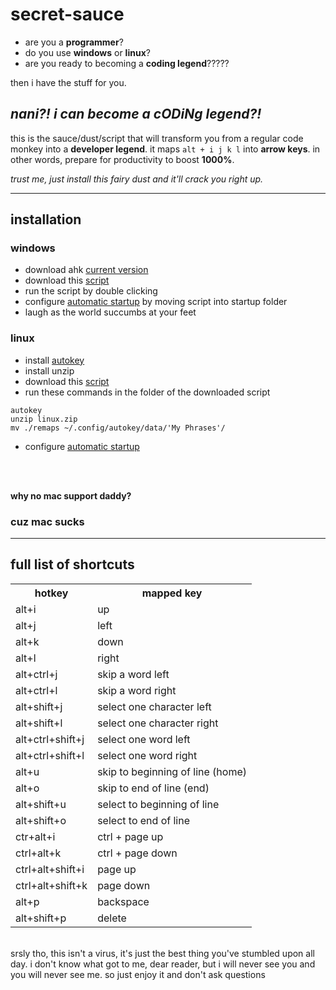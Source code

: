 # secret-sauce

* are you a **programmer**?
* do you use **windows** or **linux**?
* are you ready to becoming a **coding legend**?????

then i have the stuff for you. 

## *nani?! i can become a cODiNg legend?!*

this is the sauce/dust/script that will transform you from a regular code monkey into a **developer legend**. it maps `alt + i j k l` into **arrow keys**.  in other words, prepare for productivity to boost **1000%**.

*trust me, just install this fairy dust and it'll crack you right up.*

----

## installation

### windows 
* download ahk [current version](https://www.autohotkey.com/)
* download this [script](https://github.com/ezhang7423/secret-sauce/releases/tag/v69.420)
* run the script by double clicking
* configure [automatic startup](https://www.autohotkey.com/docs/FAQ.htm#Startup) by moving script into startup folder
* laugh as the world succumbs at your feet

### linux
* install [autokey](https://github.com/autokey/autokey/releases)
* install unzip
* download this [script](https://github.com/ezhang7423/secret-sauce/releases/tag/v69.420)
* run these commands in the folder of the downloaded script
```
autokey
unzip linux.zip
mv ./remaps ~/.config/autokey/data/'My Phrases'/
```
* configure [automatic startup](https://www.howtoforge.com/tutorial/how-to-use-startup-applications-on-ubuntu/)

<html>
<br />
<br />
</html>

**why no mac support daddy?**
### cuz mac sucks


----


## full list of shortcuts

<html>
<table class="tg">
  <tr>
    <th>hotkey</th>
    <th>mapped key</th>
  </tr>
  <tr>
    <td class="tg-0lax">alt+i</td>
    <td class="tg-0lax">up</td>
  </tr>
  <tr>
    <td class="tg-0lax">alt+j</td>
    <td class="tg-0lax">left</td>
  </tr>
  <tr>
    <td class="tg-0lax">alt+k</td>
    <td class="tg-0lax">down</td>
  </tr>
  <tr>
    <td class="tg-0lax">alt+l</td>
    <td class="tg-0lax">right</td>
  </tr>
  <tr>
    <td class="tg-0lax">alt+ctrl+j</td>
    <td class="tg-0lax">skip a word left</td>
  </tr>
  <tr>
    <td class="tg-0lax">alt+ctrl+l</td>
    <td class="tg-0lax">skip a word right</td>
  </tr>
  <tr>
    <td class="tg-0lax">alt+shift+j</td>
    <td class="tg-0lax">select one character left</td>
  </tr>
  <tr>
    <td class="tg-0lax">alt+shift+l</td>
    <td class="tg-0lax">select one character right</td>
  </tr>
  <tr>
    <td class="tg-0lax">alt+ctrl+shift+j</td>
    <td class="tg-0lax">select one word left</td>
  </tr>
  <tr>
    <td class="tg-0lax">alt+ctrl+shift+l</td>
    <td class="tg-0lax">select one word right</td>
  </tr>
  <tr>
    <td class="tg-0lax">alt+u</td>
    <td class="tg-0lax">skip to beginning of line (home)</td>
  </tr>
  <tr>
    <td class="tg-0lax">alt+o</td>
    <td class="tg-0lax">skip to end of line (end)</td>
  </tr>
  <tr>
    <td class="tg-0lax">alt+shift+u</td>
    <td class="tg-0lax">select to beginning of line</td>
  </tr>
  <tr>
    <td class="tg-0lax">alt+shift+o</td>
    <td class="tg-0lax">select to end of line</td>
  </tr>
  <tr>
    <td>ctr+alt+i</td>
    <td>ctrl + page up</td>
  </tr>
  <tr>
    <td>ctrl+alt+k</td>
    <td>ctrl + page down </td>
  </tr>
  <tr>
    <td>ctrl+alt+shift+i</td>
    <td>page up</td>
  </tr>
  <tr>
    <td>ctrl+alt+shift+k</td>
    <td>page down</td>
  </tr>
  <tr>
    <td>alt+p</td>
    <td>backspace</td>
  </tr>
  <tr>
    <td>alt+shift+p</td>
    <td>delete</td>
  </tr>
    
</table>
  <br />
</html>
srsly tho, this isn't a virus, it's just the best thing you've stumbled upon all day. i don't know what got to me, dear reader, but i will never see you and you will never see me. so just enjoy it and don't ask questions
